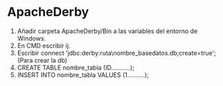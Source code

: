 # ApacheDerby

1) Añadir carpeta ApacheDerby/Bin a las variables del entorno de Windows.
2) En CMD escribir ij.
3) Escribir connect 'jdbc:derby:ruta\nombre_basedatos.db;create=true';(Para crear la db)
3) CREATE TABLE nombre_tabla (ID...........);
4) INSERT INTO nombre_tabla VALUES (1..........);
